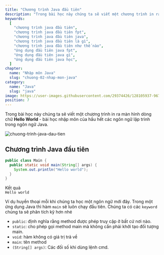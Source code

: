 ```yaml
---
title: "Chương trình Java đầu tiên"
description: "Trong bài học này chúng ta sẽ viết một chương trình in ra màn hình dòng chữ Hello World - bài học nhập môn của hầu hết các ngôn ngữ lập trình trong ngôn ngữ Java."
keywords:
  [
    "chương trình java đầu tiên",
    "chương trình java đầu tiên fpt",
    "chương trình java đầu tiên java",
    "chương trình java đầu tiên là gì",
    "chương trình java đầu tiên như thế nào",
    "ứng dụng đầu tiên java fpt",
    "ứng dụng đầu tiên java gì",
    "ứng dụng đầu tiên java học",
  ]
chapter:
  name: "Nhập môn Java"
  slug: "chuong-02-nhap-mon-java"
category:
  name: "Java"
  slug: "java"
image: https://user-images.githubusercontent.com/29374426/128105937-9674217e-0299-420e-8d65-6546375985eb.png
position: 7
---
```


Trong bài học này chúng ta sẽ viết một chương trình in ra màn hình dòng chữ **Hello World** - bài học nhập môn của hầu hết các ngôn ngữ lập trình trong ngôn ngữ Java.

![chuong-trinh-java-dau-tien](https://user-images.githubusercontent.com/29374426/128105937-9674217e-0299-420e-8d65-6546375985eb.png)

## Chương trình Java đầu tiên

```java
public class Main {
  public static void main(String[] args) {
    System.out.println("Hello world");
  }
}
```

<div class="window">
  <div class="window-header">
    <div class="action-buttons"></div>
    <span class="title-popup">Kết quả</span>
  </div>
  <div class="window-body">
    <code>Hello world</code>
    </div>
</div>

Ví dụ huyền thoại mỗi khi chúng ta học một ngôn ngữ mới đây. Trong một ứng dụng Java thì hàm `main` sẽ luôn chạy đầu tiên. Chúng ta có các `keyword` chúng ta sẽ phân tích kỹ hơn nhé

- `public`: định nghĩa rằng method được phép truy cập ở bất cứ nơi nào.
- `static`: cho phép gọi method main mà không cần phải khởi tạo đối tượng main.
- `void`: hàm không có giá trị trả về
- `main`: tên method
- `(String[] args)`: Các đối số khi dùng lệnh cmd.
